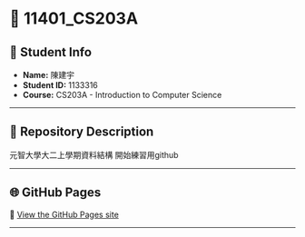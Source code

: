 # 📘 11401_CS203A

## 👤 Student Info
- **Name:** 陳建宇  
- **Student ID:** 1133316  
- **Course:** CS203A - Introduction to Computer Science  

---

## 📖 Repository Description
元智大學大二上學期資料結構
開始練習用github

---

## 🌐 GitHub Pages
🔗 [View the GitHub Pages site](https://ericchen9411.github.io/11401_CS203A/)  

---
